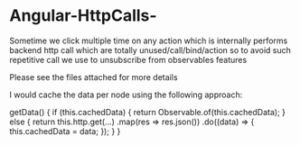 # Angular-HttpCalls-

Sometime we click multiple time on any action which is internally performs backend http call which are totally unused/call/bind/action so to avoid such repetitive call we use to unsubscribe from observables features

Please see the files attached for more details


I would cache the data per node using the following approach:

getData() {
  if (this.cachedData) {
    return Observable.of(this.cachedData);
  } else {
    return this.http.get(...)
          .map(res => res.json())
          .do((data) => {
            this.cachedData = data;
          });
  }
}
